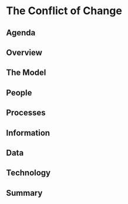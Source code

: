 # The Conflict of Change

## Agenda 

## Overview

## The Model

## People

## Processes

## Information

## Data

## Technology

## Summary
